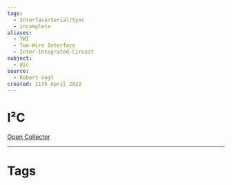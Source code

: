 ```yaml
---
tags:
  - Interface/Serial/Sync
  - incomplete
aliases:
  - TWI
  - Two-Wire Interface
  - Inter-Integrated-Circuit
subject:
  - dic
source:
  - Robert Vogl
created: 11th April 2022
---
```


# I²C

[Open Collector](../../Hardwareentwicklung/Open%20Collector.md)

---

# Tags